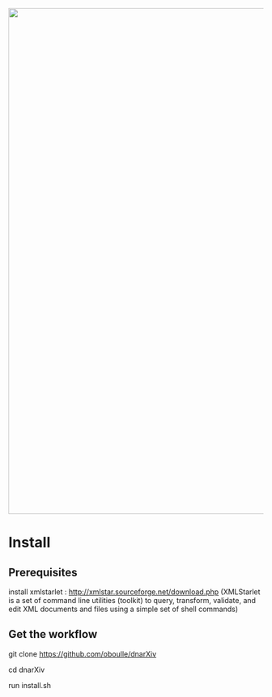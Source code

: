 <p align="center">
<img src="https://github.com/oboulle/dnarXiv/logo_dnarXiv.jpeg" width="1000"/>
</p>

# Install
## Prerequisites

install xmlstarlet : http://xmlstar.sourceforge.net/download.php
(XMLStarlet is a set of command line utilities (toolkit) to query, transform, validate, and edit XML documents and files using a simple set of shell commands)

## Get the workflow

git clone https://github.com/oboulle/dnarXiv

cd dnarXiv

run install.sh

